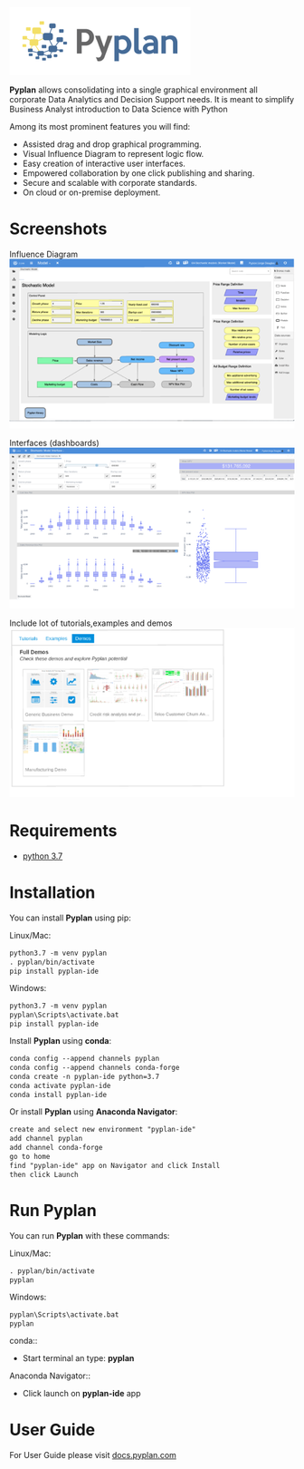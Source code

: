 ![Pyplan](assets/img/logo.png)


**Pyplan** allows consolidating into a single graphical environment all
corporate Data Analytics and Decision Support needs. It is meant to
simplify Business Analyst introduction to Data Science with Python

Among its most prominent features you will find:

-   Assisted drag and drop graphical programming.
-   Visual Influence Diagram to represent logic flow.
-   Easy creation of interactive user interfaces.
-   Empowered collaboration by one click publishing and sharing.
-   Secure and scalable with corporate standards.
-   On cloud or on-premise deployment.

Screenshots
===========

Influence Diagram
![Influence Diagram](assets/img/diagram.png) 

Interfaces (dashboards)
![Interfaces](assets/img/interface.png)

Include lot of tutorials,examples and demos
![Demos](assets/img/demos.png)

Requirements
============

-   [python 3.7](https://www.python.org/downloads/release/python-375/)

Installation
============

You can install **Pyplan** using pip:

Linux/Mac:

    python3.7 -m venv pyplan
    . pyplan/bin/activate
    pip install pyplan-ide

Windows:

    python3.7 -m venv pyplan
    pyplan\Scripts\activate.bat
    pip install pyplan-ide

Install **Pyplan** using **conda**:

    conda config --append channels pyplan
    conda config --append channels conda-forge
    conda create -n pyplan-ide python=3.7
    conda activate pyplan-ide
    conda install pyplan-ide

Or install **Pyplan** using **Anaconda Navigator**:

    create and select new environment "pyplan-ide"
    add channel pyplan
    add channel conda-forge
    go to home
    find "pyplan-ide" app on Navigator and click Install
    then click Launch


Run Pyplan
==========

You can run **Pyplan** with these commands:

Linux/Mac:

    . pyplan/bin/activate
    pyplan

Windows:

    pyplan\Scripts\activate.bat
    pyplan

conda::

- Start terminal an type: **pyplan**

Anaconda Navigator::

- Click launch on **pyplan-ide** app



User Guide
==========
For User Guide please visit [docs.pyplan.com](http://docs.pyplan.com/)

